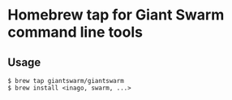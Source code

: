 # Homebrew tap for Giant Swarm command line tools

## Usage

```
$ brew tap giantswarm/giantswarm
$ brew install <inago, swarm, ...>
```
